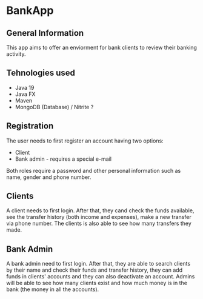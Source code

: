 # BankApp
## General Information
This app aims to offer an enviorment for bank clients to review their banking activity.

## Tehnologies used
* Java 19
* Java FX
* Maven
* MongoDB (Database) / Nitrite ?

## Registration
The user needs to first register an account having two options:
* Client
* Bank admin - requires a special e-mail

Both roles require a password and other personal information such as name, gender and phone number.

## Clients
A client needs to first login. After that, they cand check the funds available, see the transfer history (both income and expenses), make a new transfer via phone number. The clients is also able to see how many transfers they made.

## Bank Admin
A bank admin need to first login. After that, they are able to search clients by their name and check their funds and transfer history, they can add funds in clients' accounts and they can also deactivate an account. Admins will be able to see how many clients exist and how much money is in the bank (the money in all the accounts). 

